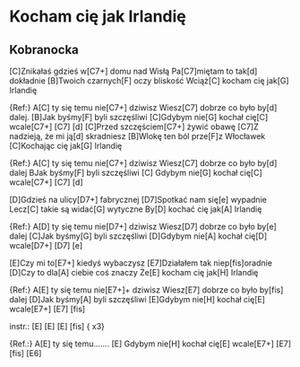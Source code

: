 # Kocham cię jak Irlandię
## Kobranocka


[C]Znikałaś gdzieś w[C7+] domu nad Wisłą
Pa[C7]miętam to tak[d] dokładnie
[B]Twoich czarnych[F] oczy bliskość
Wciąż[C] kocham cię jak[G] Irlandię

{Ref:} A[C] ty się temu nie[C7+] dziwisz
     Wiesz[C7] dobrze co było by[d] dalej.
 [B]Jak byśmy[F] byli szczęśliwi
 [C]Gdybym nie[G] kochał cię[C] wcale[C7+] [C7] [d]
[C]Przed szczęściem[C7+] żywić obawę
[C7]Z nadzieją, że mi ją[d] skradniesz
[B]Wlokę ten ból prze[F]z Włocławek
[C]Kochając cię jak[G] Irlandię

{Ref:} A[C] ty się temu nie[C7+] dziwisz
     Wiesz[C7] dobrze co było by[d] dalej
 BJak byśmy[F] byli szczęśliwi
 [C] Gdybym nie[G] kochał cię[C] wcale[C7+] [C7] [d]

[D]Gdzieś na ulicy[D7+] fabrycznej
[D7]Spotkać nam się[e] wypadnie
Lecz[C] takie są widać[G] wytyczne
By[D] kochać cię jak[A] Irlandię

{Ref:} A[D] ty się temu nie[D7+] dziwisz
     Wiesz[D7] dobrze co było by[e] dalej
 [C]Jak byśmy[G] byli szczęśliwi
 [D]Gdybym nie[A] kochał cię[D] wcale[D7+] [D7] [e]

[E]Czy mi to[E7+] kiedyś wybaczysz
[E7]Działałem tak niep[fis]oradnie
[D]Czy to dla[A] ciebie coś znaczy
Że[E] kocham cię jak[H] Irlandię

{Ref:} A[E] ty się temu nie[E7+]+ dziwisz
     Wiesz[E7] dobrze co było by[fis] dalej
 [D]Jak byśmy[A] byli szczęśliwi
 [E]Gdybym nie[H] kochał cię[E] wcale[E7+] [E7] [fis]

instr.: [E] [E] [E] [fis] { x3}

{Ref.:} A[E] ty się temu...….
 [E] Gdybym nie[H] kochał cię[E] wcale[E7+] [E7] [fis] [E6]





